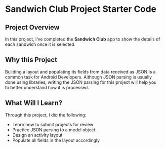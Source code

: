 # Sandwich Club Project Starter Code

## Project Overview
In this project, I've completed the **Sandwich Club** app to
show the details of each sandwich once it is selected.

## Why this Project

Building a layout and populating its fields from data received as JSON
is a common task for Android Developers. Although JSON parsing is usually
done using libraries, writing the JSON parsing for  this project will
help you to better understand how it is processed.

## What Will I Learn?
Through this project, I did the following:
- Learn how to submit projects for review
- Practice JSON parsing to a model object
- Design an activity layout
- Populate all fields in the layout accordingly
